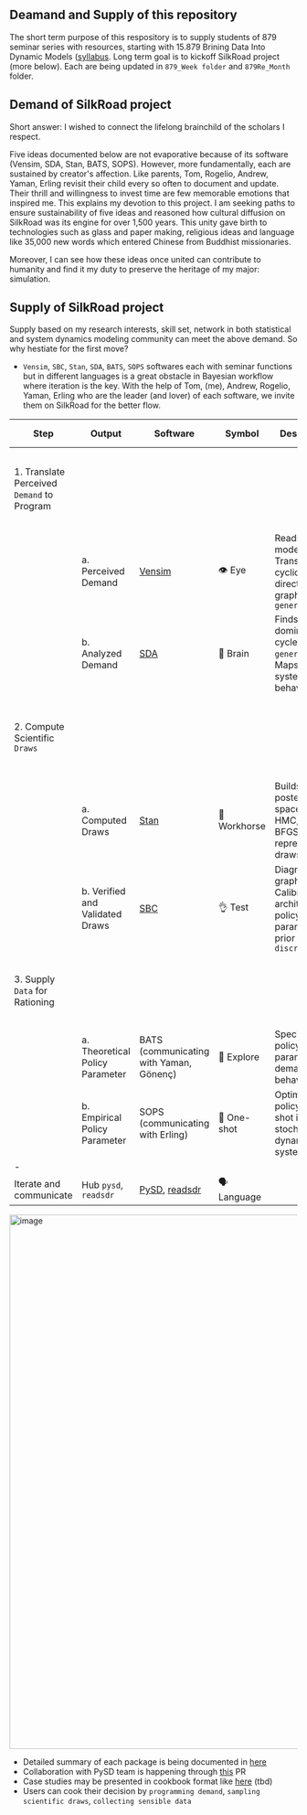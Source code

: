 ## Deamand and Supply of this repository 
The short term purpose of this respository is to supply students of 879 seminar series with resources, starting with 15.879 Brining Data Into Dynamic Models ([syllabus](https://github.com/hyunjimoon/DataInDM/blob/main/879Weekly/Syllabus-15879-Fall2022.pdf). Long term goal is to kickoff SilkRoad project (more below). Each are being updated in `879_Week folder` and `879Re_Month` folder. 

## Demand of SilkRoad project
Short answer: I wished to connect the lifelong brainchild of the scholars I respect. 

Five ideas documented below are not evaporative because of its software (Vensim, SDA, Stan, BATS, SOPS). However, more fundamentally, each are sustained by creator's affection. Like parents, Tom, Rogelio, Andrew, Yaman, Erling revisit their child every so often to document and update. Their thrill and willingness to invest time are few memorable emotions that inspired me. This explains my devotion to this project. I am seeking paths to ensure sustainability of five ideas and reasoned how cultural diffusion on SilkRoad was its engine for over 1,500 years. This unity gave birth to technologies such as glass and paper making, religious ideas and language like 35,000 new words which entered Chinese from Buddhist missionaries.

Moreover, I can see how these ideas once united can contribute to humanity and find it my duty to preserve the heritage of my major: simulation.

## Supply of SilkRoad project
Supply based on my research interests, skill set, network in both statistical and system dynamics modeling community can meet the above demand. So why hestiate for the first move?

- `Vensim`, `SBC`, `Stan`, `SDA`, `BATS`, `SOPS` softwares each with seminar functions but in different languages is a great obstacle in Bayesian workflow where iteration is the key. With the help of Tom, (me), Andrew, Rogelio, Yaman, Erling who are the leader (and lover) of each software, we invite them on SilkRoad for the better flow.

| Step                          | Output                          | Software                                                                                       | Symbol       | Description                                                                             | Role, Error                               | opensource? (language)                 |
| ----------------------------- | ------------------------------- | ---------------------------------------------------------------------------------------------- | ------------ | --------------------------------------------------------------------------------------- | ------------------------------------------ | -------------------------------------- |
| 1. Translate Perceived `Demand` to Program                               |                                 |                                                                                                |              |                                                                                         | Generator (Basis function space builder), Approximation error                                            |                                        |
| | a. Perceived Demand             | [Vensim](https://vensim.com/)                                                                  | 👁 Eye        | Reads mental model, Translates to cyclic directed graph `generator`                     | | X (has free version)                   |
|                             | b. Analyzed Demand              | [SDA](http://people.tamu.edu/~roliva/research/sd/sda/)                                         | 🧠 Brain     | Finds dominant cycle of `generator`, Maps with system behavior                          |                                            | O (Mathematica, R)                     |
| 2. Compute Scientific `Draws`                             |                                 |                                                                                                |              |                                                                                         |         Discriminator (Hypothesis function space builder), Optimization error                                   |                                        |
|  | a. Computed Draws               | [Stan](https://mc-stan.org/)                                                                   | 🐴 Workhorse | Builds posterior space, Runs HMC, ADVI, BFGS for representative draws                   |                                            | O (Stan connected to Python, R, Julia) |
|                             | b. Verified and Validated Draws | [SBC](https://hyunjimoon.github.io/SBC/articles/index.html)                                    | 👌 Test      | Diagnoses graphically, Calibrates architecture, policy, parameter prior `discriminator` |                                            | O (R)                                  |
| 3. Supply `Data` for Rationing                              |                                 |                                                                                                |              |                                                                                         |                                         Customized Policy parameter estimation, Statistical error    |    Customize := Prior_Precision-conditioning (U4, U5 from `User-Program WF`)                                    |
|  | a. Theoretical Policy Parameter | BATS (communicating with Yaman, Gönenç)                                                        | 🦇 Explore   | Specifies policy parameter for demanded behavior                                        |                                            | O (Python)                             |
|                             | b. Empirical Policy Parameter   | SOPS (communicating with Erling)                                                               | 🚀  One-shot | Optimizes policy one-shot in stochastic dynamic system                                  |                                            | O (Powersim)                           |
| -                             |                                 |                                                                                                |              |                                                                                         |                                            |                                        |
| Iterate and communicate       | Hub `pysd`, `readsdr`           | [PySD](https://pysd.readthedocs.io/en/master/), [readsdr](https://github.com/jandraor/readsdr) | 🗣 Language   |                                                                                         |                                            | O (Python, R)                          |



<img width="935" alt="image" src="https://user-images.githubusercontent.com/30194633/183892835-324cc2ce-d3a6-46f9-a815-8b3aa106adc5.png">

- Detailed summary of each package is being documented in [here](https://github.com/hyunjimoon/DataInDM/blob/main/Digest_Day/3%20Demand%20Draws%20Data.md#3-879-fall-nondiscrete-data---draws---demand)
- Collaboration with PySD team is happening through [this](https://github.com/JamesPHoughton/pysd/pull/347) PR
- Case studies may be presented in cookbook format like [here](https://pysd-cookbook.readthedocs.io/en/latest/index.html) (tbd)
- Users can cook their decision by `programming demand`, `sampling scientific draws`, `collecting sensible data`
